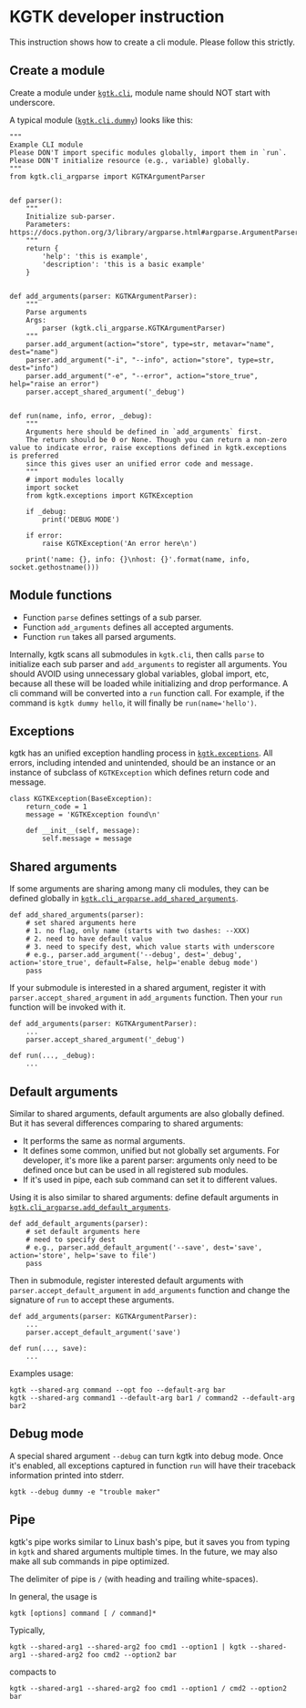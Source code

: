 # KGTK developer instruction

This instruction shows how to create a cli module. Please follow this strictly.

## Create a module

Create a module under [`kgtk.cli`](https://github.com/usc-isi-i2/kgtk/tree/dev/kgtk/cli), module name should NOT start with underscore.

A typical module ([`kgtk.cli.dummy`](https://github.com/usc-isi-i2/kgtk/blob/dev/kgtk/cli/dummy.py)) looks like this:

```
"""
Example CLI module
Please DON'T import specific modules globally, import them in `run`.
Please DON'T initialize resource (e.g., variable) globally.
"""
from kgtk.cli_argparse import KGTKArgumentParser


def parser():
    """
    Initialize sub-parser.
    Parameters: https://docs.python.org/3/library/argparse.html#argparse.ArgumentParser
    """
    return {
        'help': 'this is example',
        'description': 'this is a basic example'
    }


def add_arguments(parser: KGTKArgumentParser):
    """
    Parse arguments
    Args:
        parser (kgtk.cli_argparse.KGTKArgumentParser)
    """
    parser.add_argument(action="store", type=str, metavar="name", dest="name")
    parser.add_argument("-i", "--info", action="store", type=str, dest="info")
    parser.add_argument("-e", "--error", action="store_true", help="raise an error")
    parser.accept_shared_argument('_debug')


def run(name, info, error, _debug):
    """
    Arguments here should be defined in `add_arguments` first.
    The return should be 0 or None. Though you can return a non-zero value to indicate error, raise exceptions defined in kgtk.exceptions is preferred
    since this gives user an unified error code and message.
    """
    # import modules locally
    import socket
    from kgtk.exceptions import KGTKException

    if _debug:
        print('DEBUG MODE')

    if error:
        raise KGTKException('An error here\n')

    print('name: {}, info: {}\nhost: {}'.format(name, info, socket.gethostname()))
```

## Module functions

- Function `parse` defines settings of a sub parser.
- Function `add_arguments` defines all accepted arguments.
- Function `run` takes all parsed arguments.

Internally, kgtk scans all submodules in `kgtk.cli`, then calls `parse` to initialize each sub parser and `add_arguments` to register all arguments. You should AVOID using unnecessary global variables, global import, etc, because all these will be loaded while initializing and drop performance. A cli command will be converted into a `run` function call. For example, if the command is `kgtk dummy hello`, it will finally be `run(name='hello')`.

## Exceptions

kgtk has an unified exception handling process in [`kgtk.exceptions`](https://github.com/usc-isi-i2/kgtk/blob/dev/kgtk/exceptions.py). All errors, including intended and unintended, should be an instance or an instance of subclass of `KGTKException` which defines return code and message.

```
class KGTKException(BaseException):
    return_code = 1
    message = 'KGTKException found\n'

    def __init__(self, message):
        self.message = message
```

## Shared arguments

If some arguments are sharing among many cli modules, they can be defined globally in [`kgtk.cli_argparse.add_shared_arguments`](https://github.com/usc-isi-i2/kgtk/blob/dev/kgtk/cli_argparse.py).

```
def add_shared_arguments(parser):
    # set shared arguments here
    # 1. no flag, only name (starts with two dashes: --XXX)
    # 2. need to have default value
    # 3. need to specify dest, which value starts with underscore
    # e.g., parser.add_argument('--debug', dest='_debug', action='store_true', default=False, help='enable debug mode')
    pass
```

If your submodule is interested in a shared argument, register it with `parser.accept_shared_argument` in `add_arguments` function. Then your `run` function will be invoked with it.

```
def add_arguments(parser: KGTKArgumentParser):
    ...
    parser.accept_shared_argument('_debug')

def run(..., _debug):
    ...
```

## Default arguments

Similar to shared arguments, default arguments are also globally defined. But it has several differences comparing to shared arguments:

- It performs the same as normal arguments.
- It defines some common, unified but not globally set arguments. For developer, it's more like a parent parser: arguments only need to be defined once but can be used in all registered sub modules.
- If it's used in pipe, each sub command can set it to different values.

Using it is also similar to shared arguments: define default arguments in [`kgtk.cli_argparse.add_default_arguments`](https://github.com/usc-isi-i2/kgtk/blob/dev/kgtk/cli_argparse.py).

```
def add_default_arguments(parser):
    # set default arguments here
    # need to specify dest
    # e.g., parser.add_default_argument('--save', dest='save', action='store', help='save to file')
    pass
```

Then in submodule, register interested default arguments with `parser.accept_default_argument` in `add_arguments` function and change the signature of `run` to accept these arguments.

```
def add_arguments(parser: KGTKArgumentParser):
    ...
    parser.accept_default_argument('save')

def run(..., save):
    ...
```

Examples usage:

```
kgtk --shared-arg command --opt foo --default-arg bar
kgtk --shared-arg command1 --default-arg bar1 / command2 --default-arg bar2
```

## Debug mode

A special shared argument `--debug` can turn kgtk into debug mode. Once it's enabled, all exceptions captured in function `run` will have their traceback information printed into stderr.

```
kgtk --debug dummy -e "trouble maker"
```

## Pipe

kgtk's pipe works similar to Linux bash's pipe, but it saves you from typing in `kgtk` and shared arguments multiple times. In the future, we may also make all sub commands in pipe optimized.

The delimiter of pipe is ` / ` (with heading and trailing white-spaces).

In general, the usage is
```
kgtk [options] command [ / command]*
```

Typically, 
```
kgtk --shared-arg1 --shared-arg2 foo cmd1 --option1 | kgtk --shared-arg1 --shared-arg2 foo cmd2 --option2 bar
``` 
compacts to 
```
kgtk --shared-arg1 --shared-arg2 foo cmd1 --option1 / cmd2 --option2 bar
```
